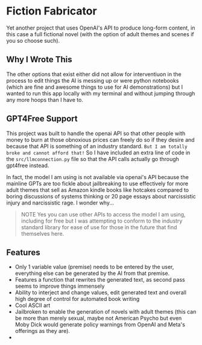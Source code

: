 # Fiction Fabricator

Yet another project that uses OpenAI's API to produce long-form content, in this case a full fictional novel (with the option of adult themes and scenes if you so choose such).

## Why I Wrote This

The other options that exist either did not allow for interventiuon in the process to edit things the AI is messing up or were python notebooks (which are fine and awesome things to use for AI demonstrations) but I wanted to run this app locally with my terminal and without jumping through any more hoops than I have to.

## GPT4Free Support

This project was built to handle the openai API so that other people with money to burn at those obnoxious prices can freely do so if they desire and because that API is something of an industry standard. `But I am totally broke and cannot afford that!` So I have included an extra line of code in the `src/llmconnection.py` file so that the API calls actually go through gpt4free instead.

In fact, the model I am using is not available via openai's API because the mainline GPTs are too fickle about jailbreaking to use effectively for more adult themes that sell as Amazon kindle books like hotcakes compared to boring discussions of systems thinking or 20 page essays about narcissistic injury and narcissistic rage. I wonder why...

> NOTE
> Yes you can use other APIs to access the model I am using, including for free but I was attempting to conform to the industry standard library for ease of use for those in the future that find themselves here.

## Features

- Only 1 variable value (premise) needs to be entered by the user, everything else can be generated by the AI from that premise.
- Features a function that rewrites the generated text, as second pass seems to improve things immensely
- Ability to interject and change values, edit generated text and overall high degree of control for automated book writing
- Cool ASCII art
- Jailbroken to enable the generation of novels with adult themes (this can be more than merely sexual, maybe not American Psycho but even Moby Dick would generate policy warnings from OpenAI and Meta's offerings as they are).
-
